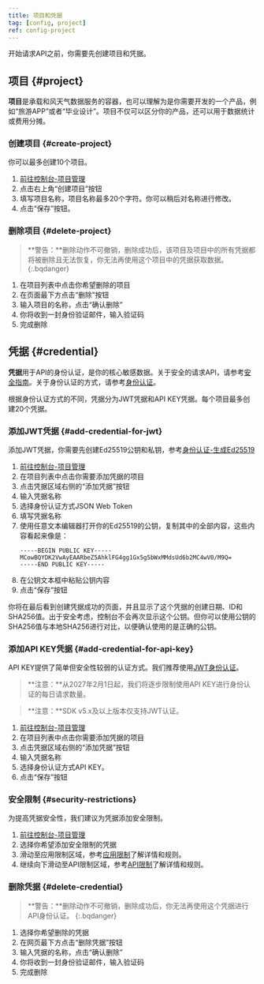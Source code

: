 ```yaml
---
title: 项目和凭据
tag: [config, project]
ref: config-project
---
```


开始请求API之前，你需要先创建项目和凭据。

## 项目 {#project}

**项目**是承载和风天气数据服务的容器，也可以理解为是你需要开发的一个产品，例如“旅游APP”或者“毕业设计”。项目不仅可以区分你的产品，还可以用于数据统计或费用分摊。

### 创建项目 {#create-project}

你可以最多创建10个项目。

1. [前往控制台-项目管理](https://console.qweather.com/project)
2. 点击右上角“创建项目”按钮
3. 填写项目名称，项目名称最多20个字符。你可以稍后对名称进行修改。
4. 点击“保存”按钮。

### 删除项目 {#delete-project}

> **警告：**删除动作不可撤销，删除成功后，该项目及项目中的所有凭据都将被删除且无法恢复，你无法再使用这个项目中的凭据获取数据。
{:.bqdanger}

1. 在项目列表中点击你希望删除的项目
2. 在页面最下方点击“删除”按钮
3. 输入项目的名称，点击“确认删除”
4. 你将收到一封身份验证邮件，输入验证码
5. 完成删除

## 凭据 {#credential}

**凭据**用于API的身份认证，是你的核心敏感数据。关于安全的请求API，请参考[安全指南](/docs/best-practices/security-guidelines/)。关于身份认证的方式，请参考[身份认证](/docs/configuration/authentication/)。

根据身份认证方式的不同，凭据分为JWT凭据和API KEY凭据。每个项目最多创建20个凭据。

### 添加JWT凭据 {#add-credential-for-jwt}

添加JWT凭据，你需要先创建Ed25519公钥和私钥，参考[身份认证-生成Ed25519](/docs/configuration/authentication/#prerequisites)

1. [前往控制台-项目管理](https://console.qweather.com/project)
2. 在项目列表中点击你需要添加凭据的项目
3. 点击凭据区域右侧的“添加凭据”按钮
4. 输入凭据名称
5. 选择身份认证方式JSON Web Token
6. 填写凭据名称
7. 使用任意文本编辑器打开你的Ed25519的公钥，复制其中的全部内容，这些内容看起来像是：
   ```
   -----BEGIN PUBLIC KEY-----
   MCowBQYDK2VwAyEAARbeZ5AhklFG4gg1Gx5g5bWxMMdsUd6b2MC4wV0/M9Q=
   -----END PUBLIC KEY-----
   ```
8. 在公钥文本框中粘贴公钥内容
9. 点击“保存”按钮

你将在最后看到创建凭据成功的页面，并且显示了这个凭据的创建日期、ID和SHA256值。出于安全考虑，控制台不会再次显示这个公钥。但你可以使用公钥的SHA256值与本地SHA256进行对比，以便确认使用的是正确的公钥。

### 添加API KEY凭据 {#add-credential-for-api-key}

API KEY提供了简单但安全性较弱的认证方式。我们推荐使用[JWT身份认证](/docs/configuration/authentication/#json-web-token)。

> **注意：**从2027年2月1日起，我们将逐步限制使用API KEY进行身份认证的每日请求数量。

> **注意：**SDK v5.x及以上版本仅支持JWT认证。

1. [前往控制台-项目管理](https://console.qweather.com/project)
2. 在项目列表中点击你需要添加凭据的项目
3. 点击凭据区域右侧的“添加凭据”按钮
4. 输入凭据名称
5. 选择身份认证方式API KEY。
6. 点击“保存”按钮

### 安全限制 {#security-restrictions}

为提高凭据安全性，我们建议为凭据添加安全限制。

1. [前往控制台-项目管理](https://console.qweather.com/project)
2. 选择你希望添加安全限制的凭据
3. 滑动至应用限制区域，参考[应用限制](/docs/best-practices/security-guidelines/#app-restrictions)了解详情和规则。
4. 继续向下滑动至API限制区域，参考[API限制](/docs/best-practices/security-guidelines/#api-restrictions)了解详情和规则。

### 删除凭据 {#delete-credential}

> **警告：**删除动作不可撤销，删除成功后，你无法再使用这个凭据进行API身份认证。
{:.bqdanger}

1. 选择你希望删除的凭据
2. 在网页最下方点击“删除凭据”按钮
3. 输入凭据的名称，点击“确认删除”
4. 你将收到一封身份验证邮件，输入验证码
5. 完成删除


